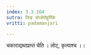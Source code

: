 ```yaml
---
index: 3.3.164
sutra: लिङ् चोर्ध्वमौहूर्तिके
vritti: padamanjari

---
```

चकाराद्यथाप्राप्तं चेति । लोट्, कृत्याश्च ।।